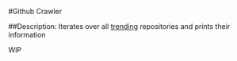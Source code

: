 #Github Crawler

##Description:
Iterates over all [trending](https://github.com/trending) repositories and prints their information

WIP